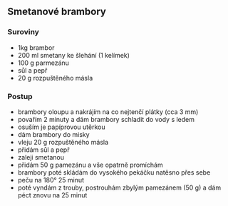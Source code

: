 ## Smetanové brambory

### Suroviny
- 1kg brambor
- 200 ml smetany ke šlehání (1 kelímek)
- 100 g parmezánu
- sůl a pepř
- 20 g rozpuštěného másla

### Postup
- brambory oloupu a nakrájím na co nejtenčí plátky (cca 3 mm)
- povařím 2 minuty a dám brambory schladit do vody s ledem
- osuším je papíprovou utěrkou
- dám brambory do misky
- vleju 20 g rozpuštěného másla
- přidám sůl a pepř
- zaleji smetanou
- přidám 50 g pamezánu a vše opatrně promíchám
- brambory poté skládám do vysokého pekáčku natěsno přes sebe
- peču na 180° 25 minut
- poté vyndám z trouby, postrouhám zbylým pamezánem (50 g) a dám péct znovu na 25 minut
